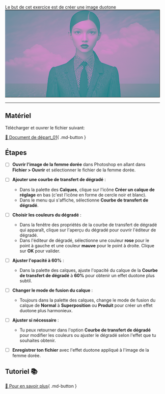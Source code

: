 
<style>.md-footer{display:none;}</style>
<style>.md-headher{display:none;}</style>

Le but de cet exercice est de créer une image duotone
![](../assets/image/17_femme_duotone.png)
***

## Matériel

Télécharger et ouvrer le fichier suivant:

[📁 Document de départ_01](../assets/image/17_femme_dore.png){ .md-button }   <br>   



## Étapes

- [ ] **Ouvrir l'image de la femme dorée** dans Photoshop en allant dans **Fichier > Ouvrir** et sélectionner le fichier de la femme dorée.
- [ ] **Ajouter une courbe de transfert de dégradé** :
  - Dans la palette des **Calques**, clique sur l'icône **Créer un calque de réglage** en bas (c'est l'icône en forme de cercle noir et blanc).
  - Dans le menu qui s'affiche, sélectionne **Courbe de transfert de dégradé**.
- [ ] **Choisir les couleurs du dégradé** :
  - Dans la fenêtre des propriétés de la courbe de transfert de dégradé qui apparaît, clique sur l'aperçu du dégradé pour ouvrir l'éditeur de dégradé.
  - Dans l'éditeur de dégradé, sélectionne une couleur **rose** pour le point à gauche et une couleur **mauve** pour le point à droite. Clique sur **OK** pour valider.
- [ ] **Ajuster l'opacité à 60%** :
  - Dans la palette des calques, ajuste l'opacité du calque de la **Courbe de transfert de dégradé** à **60%** pour obtenir un effet duotone plus subtil.
- [ ] **Changer le mode de fusion du calque** :
  - Toujours dans la palette des calques, change le mode de fusion du calque de **Normal** à **Superposition** ou **Produit** pour créer un effet duotone plus harmonieux.
- [ ] **Ajuster si nécessaire** :
  - Tu peux retourner dans l'option **Courbe de transfert de dégradé** pour modifier les couleurs ou ajuster le dégradé selon l'effet que tu souhaites obtenir.
- [ ] **Enregistrer ton fichier** avec l'effet duotone appliqué à l'image de la femme dorée.




## Tutoriel 📚

[📖 Pour en savoir plus](https://uqam-my.sharepoint.com/:v:/g/personal/lavoie-pilote_francoise_uqam_ca/Efh92FobSt5Ah9dwO2AZr64BuTg0xVY64qsrKSuiusA7hA?nav=eyJyZWZlcnJhbEluZm8iOnsicmVmZXJyYWxBcHAiOiJPbmVEcml2ZUZvckJ1c2luZXNzIiwicmVmZXJyYWxBcHBQbGF0Zm9ybSI6IldlYiIsInJlZmVycmFsTW9kZSI6InZpZXciLCJyZWZlcnJhbFZpZXciOiJNeUZpbGVzTGlua0NvcHkifX0&e=vGB6gd){ .md-button }   <br>
